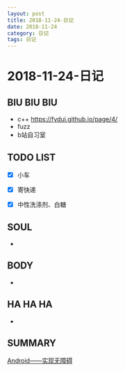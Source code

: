 ```yaml
---
layout: post
title: 2018-11-24-日记
date: 2018-11-24
category: 日记
tags: 日记
---
```

# 2018-11-24-日记
## BIU BIU BIU
- c++ https://fydui.github.io/page/4/
- fuzz
- b站自习室
 
## TODO LIST

- [x] 小车
- [x] 寄快递

- [x] 中性洗涤剂、白糖
 
## SOUL
- 
 
## BODY
- 
 
## HA HA HA
- 
 
## SUMMARY
[Android——实现无障碍](https://blog.csdn.net/heyc861221/article/details/51939486)

 
